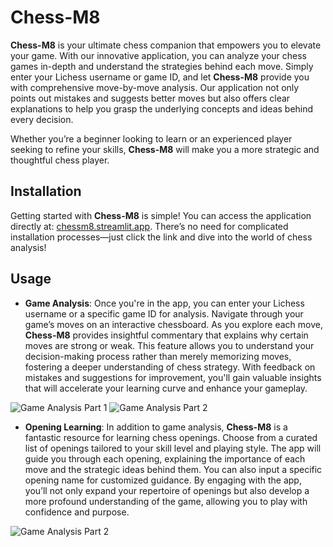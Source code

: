 # Chess-M8

**Chess-M8** is your ultimate chess companion that empowers you to elevate your game. With our innovative application, you can analyze your chess games in-depth and understand the strategies behind each move. Simply enter your Lichess username or game ID, and let **Chess-M8** provide you with comprehensive move-by-move analysis. Our application not only points out mistakes and suggests better moves but also offers clear explanations to help you grasp the underlying concepts and ideas behind every decision. 

Whether you’re a beginner looking to learn or an experienced player seeking to refine your skills, **Chess-M8** will make you a more strategic and thoughtful chess player.

## Installation

Getting started with **Chess-M8** is simple! You can access the application directly at: [chessm8.streamlit.app](https://chessm8.streamlit.app). There’s no need for complicated installation processes—just click the link and dive into the world of chess analysis!

## Usage

- **Game Analysis**: Once you're in the app, you can enter your Lichess username or a specific game ID for analysis. Navigate through your game’s moves on an interactive chessboard. As you explore each move, **Chess-M8** provides insightful commentary that explains why certain moves are strong or weak. This feature allows you to understand your decision-making process rather than merely memorizing moves, fostering a deeper understanding of chess strategy. With feedback on mistakes and suggestions for improvement, you'll gain valuable insights that will accelerate your learning curve and enhance your gameplay.

![Game Analysis Part 1](img/game_analysis_part1.gif)
![Game Analysis Part 2](img/game_analysis_part2.gif)

- **Opening Learning**: In addition to game analysis, **Chess-M8** is a fantastic resource for learning chess openings. Choose from a curated list of openings tailored to your skill level and playing style. The app will guide you through each opening, explaining the importance of each move and the strategic ideas behind them. You can also input a specific opening name for customized guidance. By engaging with the app, you’ll not only expand your repertoire of openings but also develop a more profound understanding of the game, allowing you to play with confidence and purpose.

![Game Analysis Part 2](img/tutorial.gif)
